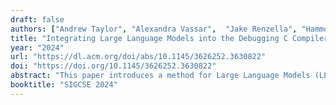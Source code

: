 ```yaml
---
draft: false
authors: ["Andrew Taylor", "Alexandra Vassar",  "Jake Renzella", "Hammond Pearce"]
title: "Integrating Large Language Models into the Debugging C Compiler for generating contextual error explanations"
year: "2024"
url: "https://dl.acm.org/doi/abs/10.1145/3626252.3630822"
doi: "https://doi.org/10.1145/3626252.3630822"
abstract: "This paper introduces a method for Large Language Models (LLM) to produce enhanced compiler error explanations, in simple language, within our Debugging C Compiler (DCC). It is well documented that compiler error messages have been known to present a barrier for novices learning how to program. Although our initial use of DCC in introductory programming (CS1) has been instrumental in teaching C to novice programmers by providing safeguards to commonly occurring errors and translating the usually cryptic compiler error messages at both compile- and run-time, we proposed that incorporating LLM-generated explanations would further enhance the learning experience for novice programmers. Through an expert evaluation, we observed that LLM-generated explanations for compiler errors were conceptually accurate in 90% of compile-time errors, and 75% of run-time errors. Additionally, the new DCC-help tool has been increasingly adopted by students, with an average of 1047 unique runs per week, demonstrating a promising initial assessment of using LLMs to complement compiler output to enhance programming education for beginners. We release our tool as open-source to the community."
booktitle: "SIGCSE 2024"
---
```

